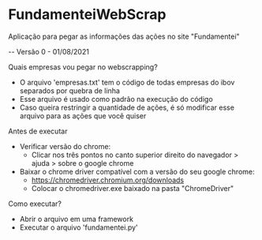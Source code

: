 # FundamenteiWebScrap
Aplicação para pegar as informações das ações no site "Fundamentei"

-- Versão 0 - 01/08/2021

Quais empresas vou pegar no webscrapping?
  - O arquivo 'empresas.txt' tem o código de todas empresas do ibov separados por quebra de linha
  - Esse arquivo é usado como padrão na execução do código
  - Caso queira restringir a quantidade de ações, é só modificar esse arquivo para as ações que você quiser
  
Antes de executar
  - Verificar versão do chrome:
    - Clicar nos três pontos no canto superior direito do navegador > ajuda > sobre o google chrome
  - Baixar o chrome driver compatível com a versão do seu google chrome:
    - https://chromedriver.chromium.org/downloads
    - Colocar o chromedriver.exe baixado na pasta "ChromeDriver"

Como executar?
  - Abrir o arquivo em uma framework
  - Executar o arquivo 'fundamentei.py'
